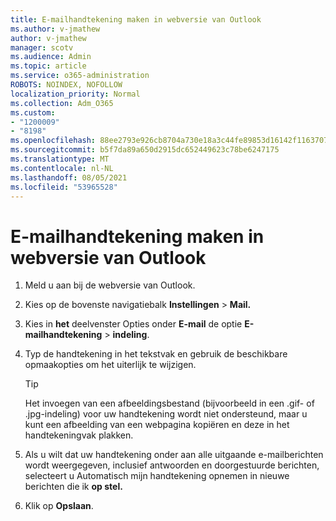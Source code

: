```yaml
---
title: E-mailhandtekening maken in webversie van Outlook
ms.author: v-jmathew
author: v-jmathew
manager: scotv
ms.audience: Admin
ms.topic: article
ms.service: o365-administration
ROBOTS: NOINDEX, NOFOLLOW
localization_priority: Normal
ms.collection: Adm_O365
ms.custom:
- "1200009"
- "8198"
ms.openlocfilehash: 88ee2793e926cb8704a730e18a3c44fe89853d16142f1163707149d8b01be5d9
ms.sourcegitcommit: b5f7da89a650d2915dc652449623c78be6247175
ms.translationtype: MT
ms.contentlocale: nl-NL
ms.lasthandoff: 08/05/2021
ms.locfileid: "53965528"
---
```

# <a name="create-email-signature-in-outlook-on-the-web"></a>E-mailhandtekening maken in webversie van Outlook

1. Meld u aan bij de webversie van Outlook.
2. Kies op de bovenste navigatiebalk **Instellingen**  >  **Mail.**
3. Kies in **het** deelvenster Opties onder **E-mail** de optie **E-mailhandtekening**  >  **indeling**.
4. Typ de handtekening in het tekstvak en gebruik de beschikbare opmaakopties om het uiterlijk te wijzigen.

    > [!TIP]
    > Het invoegen van een afbeeldingsbestand (bijvoorbeeld in een .gif- of .jpg-indeling) voor uw handtekening wordt niet ondersteund, maar u kunt een afbeelding van een webpagina kopiëren en deze in het handtekeningvak plakken.

5. Als u wilt dat uw handtekening onder aan alle uitgaande e-mailberichten wordt weergegeven, inclusief antwoorden en doorgestuurde berichten, selecteert u Automatisch mijn handtekening opnemen in nieuwe berichten die ik **op stel.**
6. Klik op **Opslaan**.
